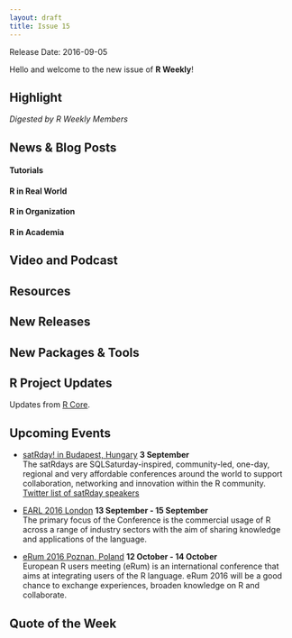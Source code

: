 ```yaml
---
layout: draft
title: Issue 15
---
```


Release Date: 2016-09-05

Hello and welcome to the new issue of **R Weekly**!

## Highlight

*Digested by R Weekly Members*



## News & Blog Posts

#### Tutorials




#### R in Real World





#### R in Organization



#### R in Academia




## Video and Podcast




## Resources




## New Releases





## New Packages & Tools




## R Project Updates

Updates from [R Core](http://developer.r-project.org/blosxom.cgi/R-devel/NEWS).



## Upcoming Events

+ [satRday! in Budapest, Hungary](http://budapest.satrdays.org/#cfp) **3 September**<br>
The satRdays are SQLSaturday-inspired, community-led, one-day, regional and very affordable conferences around the world to support collaboration, networking and innovation within the R community.<br>
[Twitter list of satRday speakers](https://twitter.com/thinkR_fr/lists/satrday-budapest-speakers)

+ [EARL 2016 London](https://earlconf.com/)  **13 September - 15 September** <br>
The primary focus of the Conference is the commercial usage of R across a range of industry sectors with the aim of sharing knowledge and applications of the language.<br /> 

+ [eRum 2016 Poznan, Poland](http://erum.ue.poznan.pl/)  **12 October - 14 October** <br>
European R users meeting (eRum) is an international conference that aims at integrating users of the R language. eRum 2016 will be a good chance to exchange experiences, broaden knowledge on R and collaborate. <br /> 

## Quote of the Week



<p><small id="page_view">&nbsp;</small></p>
